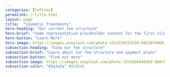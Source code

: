 ```yaml
---
categories: [leftnav]
permalink: /:title.html
layout: page
title:  "Cosmetic Treatments"
hero-heading: "Our current fee structure"
hero-brief: "Some representative placeholder content for the first slide"
hero-button: "Learn More"
hero-image: https://images.unsplash.com/photo-1513210191510-69220f40601d?ixlib=rb-4.0.3&ixid=MnwxMjA3fDB8MHxwaG90by1wYWdlfHx8fGVufDB8fHx8&auto=format&fit=crop&w=1770&q=80
subsection-heading: "View our fee structure"
subsection-brief: "Learn about our fee structure and payment plans"
subsection-button: "Find out more"
subsection-image: https://images.unsplash.com/photo-1515016446269-8b0cb089b52d?ixlib=rb-4.0.3&ixid=MnwxMjA3fDB8MHxwaG90by1wYWdlfHx8fGVufDB8fHx8&auto=format&fit=crop&w=1770&q=80
subsection-color: "#3a3a3a" #0285bb
---
```

